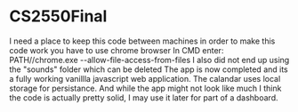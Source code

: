 # CS2550Final
I need a place to keep this code between machines
in order to make this code work you have to use chrome browser
In CMD enter: PATH//chrome.exe --allow-file-access-from-files
I also did not end up using the "sounds" folder which can be deleted 
The app is now completed and its a fully working vanillla javascript 
web application. The calandar uses local storage for persistance. 
And while the app might not look like much I think the code is 
actually pretty solid, I may use it later for part of a dashboard.
